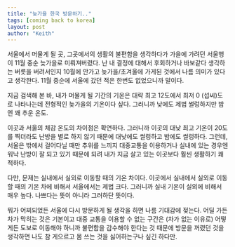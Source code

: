 ```yaml
---
title: "늦가을 한국 방문하기.."
tags: [coming back to korea]
layout: post
author: "Keith"
---
```


서울에서 머물게 될 곳, 그곳에서의 생활의 불편함을 생각하다가 가을에 가려던 서울행이 11월 중순 늦가을로 미뤄져버렸다. 난 내 결정에 대해서 후회하거나 바보같다 생각하는 버릇을 버려서인지 10월에 안가고 늦가을/초겨울에 가게된 것에서 나름 의미가 있다고 생각한다. 11월 중순에 서울에 갔던 적은 한번도 없었으니까 말이다. 

지금 검색해 본 바, 내가 머물게 될 기간의 기온은 대략 최고 12도에서 최저 0 (섭씨)도로 나타나는데 전형적인 늦가을의 기온이다 싶다. 그러니까 낮에도 제법 썰렁하지만 밤엔 꽤 추운 온도.

이곳과 서울의 체감 온도의 차이점은 확연하다. 그러니까 이곳의 대낮 최고 기온이 20도를 찍더라도 난방을 별로 하지 않기 때문에 대낮에도 썰렁하고 밤에도 썰렁하다. 그런데, 서울은 밖에서 걸어다닐 때만 추위를 느끼지 대중교통을 이용하거나 실내에 있는 경우엔 워낙 난방이 잘 되고 있기 때문에 되려 내가 지금 살고 있는 이곳보다 훨씬 생활하기 쾌적하다. 

다만, 문제는 실내에서 실외로 이동할 때의 기온 차이다. 이곳에서 실내에서 실외로 이동할 때의 기온 차에 비해서 서울에서는 제법 크다. 그러니까 실내 기온이 실외에 비해서 매우 높다. 나쁘다는 뜻이 아니라 그러하단 뜻이다. 

뭐가 어찌되었든 서울에 다시 방문하게 될 생각을 하면 나름 기대감에 젖는다. 어딜 가든 차가 막히는 것은 기본이고 대중 교통을 이용할 수 없는 구간은 (차가 없는 이유로) 어떻게든 도보로 이동해야 하니까 불편함을 감수해야 한다는 것 때문에 방문을 꺼렸던 것을 생각하면 나도 참 게으르고 몸 쓰는 것을 싫어하는구나 싶긴 하다만.



